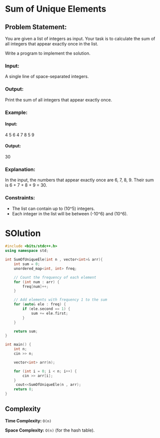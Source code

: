 # Sum of Unique Elements

## Problem Statement:

You are given a list of integers as input. Your task is to calculate the sum of all integers that appear exactly once in the list.

Write a program to implement the solution.

### Input:
A single line of space-separated integers.

### Output:
Print the sum of all integers that appear exactly once.

### Example:

#### Input:

4 5 6 4 7 8 5 9


#### Output:

30


### Explanation:
In the input, the numbers that appear exactly once are 6, 7, 8, 9. Their sum is 6 + 7 + 8 + 9 = 30.

### Constraints:
- The list can contain up to \(10^5\) integers.
- Each integer in the list will be between \(-10^6\) and \(10^6\).

# SOlution
```C++
#include <bits/stdc++.h>
using namespace std;

int SumOfUniqueEle(int n , vector<int>& arr){
    int sum = 0;
    unordered_map<int, int> freq;

    // Count the frequency of each element
    for (int num : arr) {
        freq[num]++;
    }

    // Add elements with frequency 1 to the sum
    for (auto& ele : freq) {
        if (ele.second == 1) {
            sum += ele.first;
        }
    }

    return sum;
}

int main() {
    int n;
    cin >> n;

    vector<int> arr(n);

    for (int i = 0; i < n; i++) {
        cin >> arr[i];
    }
     cout<<SumOfUniqueEle(n , arr);
    return 0;
}
```

## Complexity
**Time Complexity:** ```O(n)```

**Space Complexity:** ```O(n)``` (for the hash table).
